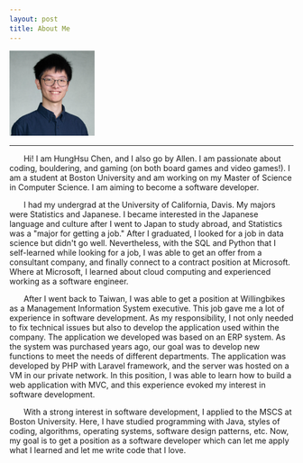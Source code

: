 ```yaml
---
layout: post
title: About Me
---
```

<style type="text/css">
    .tab {
        margin-left: 5%;
    }
</style>

<img src="./assets/images/headshot.jpg" alt="pictureOfMe" style="width:30%; height:30%;">
<hr/>

<span class="tab">Hi! I am HungHsu Chen, and I also go by Allen. I am passionate about coding, bouldering, and gaming (on both board games and video games!). I am a student at Boston University and am working on my Master of Science in Computer Science. I am aiming to become a software developer.

<span class="tab">I had my undergrad at the University of California, Davis. My majors were Statistics and Japanese. I became interested in the Japanese language and culture after I went to Japan to study abroad, and Statistics was a "major for getting a job." After I graduated, I looked for a job in data science but didn't go well. Nevertheless, with the SQL and Python that I self-learned while looking for a job, I was able to get an offer from a consultant company, and finally connect to a contract position at Microsoft. Where at Microsoft, I learned about cloud computing and experienced working as a software engineer.

<span class="tab">After I went back to Taiwan, I was able to get a position at Willingbikes as a Management Information System executive. This job gave me a lot of experience in software development. As my responsibility, I not only needed to fix technical issues but also to develop the application used within the company. The application we developed was based on an ERP system. As the system was purchased years ago, our goal was to develop new functions to meet the needs of different departments. The application was developed by PHP with Laravel framework, and the server was hosted on a VM in our private network. In this position, I was able to learn how to build a web application with MVC, and this experience evoked my interest in software development.

<span class="tab">With a strong interest in software development, I applied to the MSCS at Boston University. Here, I have studied programming with Java, styles of coding, algorithms, operating systems, software design patterns, etc. Now, my goal is to get a position as a software developer which can let me apply what I learned and let me write code that I love.